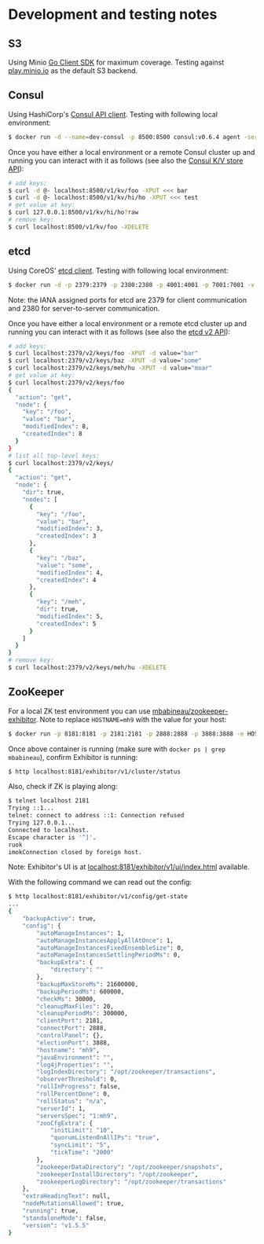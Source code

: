 # Development and testing notes

## S3

Using Minio [Go Client SDK](https://docs.minio.io/docs/golang-client-quickstart-guide) for maximum coverage. Testing against [play.minio.io](https://play.minio.io:9000/) as the default S3 backend.

## Consul

Using HashiCorp's [Consul API client](https://github.com/hashicorp/consul/tree/master/api). Testing with following local environment:

```bash
$ docker run -d --name=dev-consul -p 8500:8500 consul:v0.6.4 agent -server -client=0.0.0.0 -node=node0 -bootstrap-expect=1

```

Once you have either a local environment or a remote Consul cluster up and running you can interact with it as follows (see also the [Consul K/V store API](https://www.consul.io/docs/agent/http/kv.html)):

```bash
# add keys:
$ curl -d @- localhost:8500/v1/kv/foo -XPUT <<< bar
$ curl -d @- localhost:8500/v1/kv/hi/ho -XPUT <<< test
# get value at key:
$ curl 127.0.0.1:8500/v1/kv/hi/ho?raw
# remove key:
$ curl localhost:8500/v1/kv/foo -XDELETE
```

## etcd

Using CoreOS' [etcd client](https://github.com/coreos/etcd/tree/master/client). Testing with following local environment:

```bash
$ docker run -d -p 2379:2379 -p 2380:2380 -p 4001:4001 -p 7001:7001 -v /data/backup/dir:/data --name test-etcd elcolio/etcd:2.0.10 -name test-etcd
```

Note: the IANA assigned ports for etcd are 2379 for client communication and 2380 for server-to-server communication.

Once you have either a local environment or a remote etcd cluster up and running you can interact with it as follows (see also the [etcd v2 API](https://coreos.com/etcd/docs/latest/v2/api.html)):

```bash
# add keys:
$ curl localhost:2379/v2/keys/foo -XPUT -d value="bar"
$ curl localhost:2379/v2/keys/baz -XPUT -d value="some"
$ curl localhost:2379/v2/keys/meh/hu -XPUT -d value="moar"
# get value at key:
$ curl localhost:2379/v2/keys/foo
{
  "action": "get",
  "node": {
    "key": "/foo",
    "value": "bar",
    "modifiedIndex": 8,
    "createdIndex": 8
  }
}
# list all top-level keys:
$ curl localhost:2379/v2/keys/
{
  "action": "get",
  "node": {
    "dir": true,
    "nodes": [
      {
        "key": "/foo",
        "value": "bar",
        "modifiedIndex": 3,
        "createdIndex": 3
      },
      {
        "key": "/baz",
        "value": "some",
        "modifiedIndex": 4,
        "createdIndex": 4
      },
      {
        "key": "/meh",
        "dir": true,
        "modifiedIndex": 5,
        "createdIndex": 5
      }
    ]
  }
}
# remove key:
$ curl localhost:2379/v2/keys/meh/hu -XDELETE
```

## ZooKeeper

For a local ZK test environment you can use [mbabineau/zookeeper-exhibitor](https://hub.docker.com/r/mbabineau/zookeeper-exhibitor/).
Note to replace `HOSTNAME=mh9` with the value for your host:

```bash
$ docker run -p 8181:8181 -p 2181:2181 -p 2888:2888 -p 3888:3888 -e HOSTNAME=mh9 mbabineau/zookeeper-exhibitor:latest
```

Once above container is running (make sure with `docker ps | grep mbabineau`), confirm Exhibitor is running:

```bash
$ http localhost:8181/exhibitor/v1/cluster/status
```

Also, check if ZK is playing along:

```bash
$ telnet localhost 2181
Trying ::1...
telnet: connect to address ::1: Connection refused
Trying 127.0.0.1...
Connected to localhost.
Escape character is '^]'.
ruok
imokConnection closed by foreign host.
```

Note: Exhibitor's UI is at [localhost:8181/exhibitor/v1/ui/index.html](http://localhost:8181/exhibitor/v1/ui/index.html) available.

With the following command we can read out the config:

```bash
$ http localhost:8181/exhibitor/v1/config/get-state
...
{
    "backupActive": true,
    "config": {
        "autoManageInstances": 1,
        "autoManageInstancesApplyAllAtOnce": 1,
        "autoManageInstancesFixedEnsembleSize": 0,
        "autoManageInstancesSettlingPeriodMs": 0,
        "backupExtra": {
            "directory": ""
        },
        "backupMaxStoreMs": 21600000,
        "backupPeriodMs": 600000,
        "checkMs": 30000,
        "cleanupMaxFiles": 20,
        "cleanupPeriodMs": 300000,
        "clientPort": 2181,
        "connectPort": 2888,
        "controlPanel": {},
        "electionPort": 3888,
        "hostname": "mh9",
        "javaEnvironment": "",
        "log4jProperties": "",
        "logIndexDirectory": "/opt/zookeeper/transactions",
        "observerThreshold": 0,
        "rollInProgress": false,
        "rollPercentDone": 0,
        "rollStatus": "n/a",
        "serverId": 1,
        "serversSpec": "1:mh9",
        "zooCfgExtra": {
            "initLimit": "10",
            "quorumListenOnAllIPs": "true",
            "syncLimit": "5",
            "tickTime": "2000"
        },
        "zookeeperDataDirectory": "/opt/zookeeper/snapshots",
        "zookeeperInstallDirectory": "/opt/zookeeper",
        "zookeeperLogDirectory": "/opt/zookeeper/transactions"
    },
    "extraHeadingText": null,
    "nodeMutationsAllowed": true,
    "running": true,
    "standaloneMode": false,
    "version": "v1.5.5"
}
```